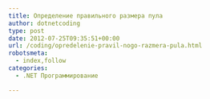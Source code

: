 ```yaml
---
title: Определение правильного размера пула
author: dotnetcoding
type: post
date: 2012-07-25T09:35:51+00:00
url: /coding/opredelenie-pravil-nogo-razmera-pula.html
robotsmeta:
  - index,follow
categories:
  - .NET Программирование

---
```


